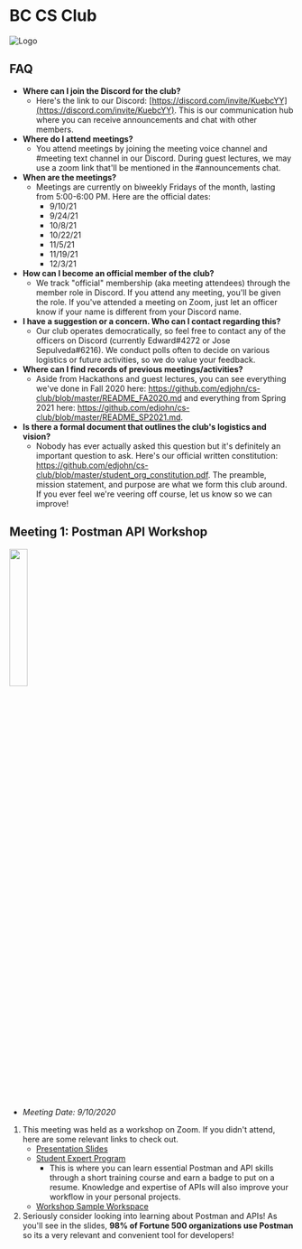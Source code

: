 # BC CS Club
![Logo](https://i.imgur.com/K2QpwMC.png)

## FAQ
- **Where can I join the Discord for the club?**
  - Here's the link to our Discord: [https://discord.com/invite/KuebcYY](https://discord.com/invite/KuebcYY). This is our communication hub where you can receive announcements and chat with other members.
- **Where do I attend meetings?**
  - You attend meetings by joining the meeting voice channel and #meeting text channel in our Discord. During guest lectures, we may use a zoom link that'll be mentioned in the #announcements chat.
- **When are the meetings?**
  - Meetings are currently on biweekly Fridays of the month, lasting from 5:00-6:00 PM. Here are the official dates:
    - 9/10/21
    - 9/24/21
    - 10/8/21
    - 10/22/21
    - 11/5/21
    - 11/19/21
    - 12/3/21
- **How can I become an official member of the club?**
  - We track "official" membership (aka meeting attendees) through the member role in Discord. If you attend any meeting, you'll be given the role. If you've attended a meeting on Zoom, just let an officer know if your name is different from your Discord name.
- **I have a suggestion or a concern. Who can I contact regarding this?**
  - Our club operates democratically, so feel free to contact any of the officers on Discord (currently Edward#4272 or Jose Sepulveda#6216). We conduct polls often to decide on various logistics or future activities, so we do value your feedback.
- **Where can I find records of previous meetings/activities?**
  - Aside from Hackathons and guest lectures, you can see everything we've done in Fall 2020 here: https://github.com/edjohn/cs-club/blob/master/README_FA2020.md and everything from Spring 2021 here: https://github.com/edjohn/cs-club/blob/master/README_SP2021.md.
- **Is there a formal document that outlines the club's logistics and vision?**
   - Nobody has ever actually asked this question but it's definitely an important question to ask. Here's our official written constitution: https://github.com/edjohn/cs-club/blob/master/student_org_constitution.pdf. The preamble, mission statement, and purpose are what we form this club around. If you ever feel we're veering off course, let us know so we can improve!

## Meeting 1: Postman API Workshop
<img src="https://res.cloudinary.com/postman/image/upload/t_team_logo/v1/team/2893aede23f01bfcbd2319326bc96a6ed0524eba759745ed6d73405a3a8b67a8" width="25%" height="25%"></img>
- *Meeting Date: 9/10/2020*
1. This meeting was held as a workshop on Zoom. If you didn't attend, here are some relevant links to check out.
    - [Presentation Slides](https://docs.google.com/presentation/d/1YxmgGQBPRJAmFTR-VXQ6gbunXK1rdRlLAwaKpP08HAk/)
    - [Student Expert Program](https://www.postman.com/company/student-program/#student-expert-program)
      - This is where you can learn essential Postman and API skills through a short training course and earn a badge to put on a resume. Knowledge and expertise of APIs will also improve your workflow in your personal projects.
    - [Workshop Sample Workspace](https://www.postman.com/postman/workspace/postman-classroom-program/documentation/15567703-da68bf1c-1aae-4f14-a79b-95926a816366)
2. Seriously consider looking into learning about Postman and APIs! As you'll see in the slides, **98% of Fortune 500 organizations use Postman** so its a very relevant and convenient tool for developers!


